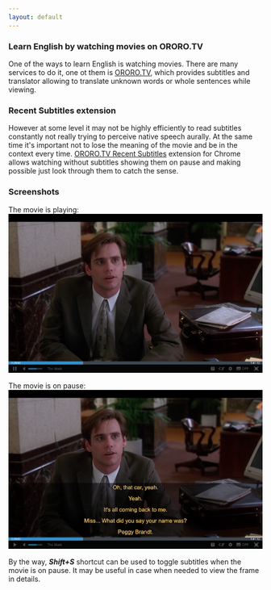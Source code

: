 ```yaml
---
layout: default
---
```


### Learn English by watching movies on ORORO.TV

One of the ways to learn English is watching movies. There are many services to do it,
one ot them is [ORORO.TV](https://ororo.tv/ref/1530022), which provides subtitles and
translator allowing to translate unknown words or whole sentences while viewing.

### Recent Subtitles extension

However at some level it may not be highly efficiently to read subtitles constantly
not really trying to perceive native speech aurally. At the same time it's important
not to lose the meaning of the movie and be in the context every time.
[ORORO.TV Recent Subtitles](https://chrome.google.com/webstore/detail/ororotv-recent-subtitles/aebfghlgckigccknbckmejjnlaloeeei?hl=en)
extension for Chrome allows watching without subtitles showing them on pause
and making possible just look through them to catch the sense.

### Screenshots

The movie is playing:
![Playing](assets/images/playing.png)

The movie is on pause:
![Pause](assets/images/pause.png)

By the way, **_Shift+S_** shortcut can be used to toggle subtitles when the movie is on pause.
It may be useful in case when needed to view the frame in details.
